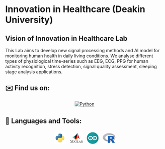 # Innovation in Healthcare (Deakin University)
## Vision of Innovation in Healthcare Lab
This Lab aims to develop new signal processing methods and AI model for monitoring human health in daily living conditions. We analyse different types of physiological time-series such as EEG, ECG, PPG for human activity recognition, stress detection, signal quality assessment, sleeping stage analysis applications.

## ✉️ Find us on:


<p align="center">
 <a href="https://scholar.google.com.au/citations?user=Y9UB58QAAAAJ&hl=en" target="_blank" rel="noopener noreferrer"> <img src="https://icons8.com/icons/set/google-scholar-logo" alt="Python" height="40" style="vertical-align:top; margin:4px"> </a>
</p>

## 🧰 Languages and Tools:
<p align="center">
<img src="https://raw.githubusercontent.com/github/explore/80688e429a7d4ef2fca1e82350fe8e3517d3494d/topics/python/python.png" alt="Python" height="40" style="vertical-align:top; margin:4px">
<img src="https://raw.githubusercontent.com/github/explore/80688e429a7d4ef2fca1e82350fe8e3517d3494d/topics/matlab/matlab.png" alt="matlab" height="40" style="vertical-align:top; margin:4px">
<img src="https://raw.githubusercontent.com/github/explore/80688e429a7d4ef2fca1e82350fe8e3517d3494d/topics/arduino/arduino.png" alt="VS Code" height="40" style="vertical-align:top; margin:4px">
  <img src="https://raw.githubusercontent.com/github/explore/80688e429a7d4ef2fca1e82350fe8e3517d3494d/topics/r/r.png" alt="r" height="40" style="vertical-align:top; margin:4px">
</p>
